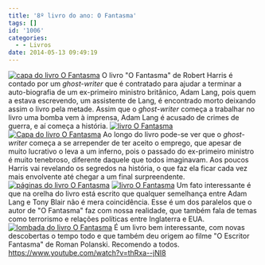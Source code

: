 ```yaml
---
title: '8º livro do ano: O Fantasma'
tags: []
id: '1006'
categories:
  - - Livros
date: 2014-05-13 09:49:19
---
```


[![capa do livro O Fantasma](http://162.243.62.160/wp-content/uploads/2014/05/dsc02809.jpg?w=650)](http://162.243.62.160/wp-content/uploads/2014/05/dsc02809.jpg) O livro "O Fantasma" de Robert Harris é contado por um _ghost-writer_ que é contratado para ajudar a terminar a auto-biografia de um ex-primeiro ministro britânico, Adam Lang, pois quem a estava escrevendo, um assistente de Lang, é encontrado morto deixando assim o livro pela metade. Assim que o _ghost-writer_ começa a trabalhar no livro uma bomba vem à imprensa, Adam Lang é acusado de crimes de guerra, e aí começa a história. [![livro O Fantasma](http://162.243.62.160/wp-content/uploads/2014/05/dsc02813.jpg?w=650)](http://162.243.62.160/wp-content/uploads/2014/05/dsc02813.jpg) [![Capa do livro O Fantasma](http://162.243.62.160/wp-content/uploads/2014/05/dsc02819.jpg?w=650)](http://162.243.62.160/wp-content/uploads/2014/05/dsc02819.jpg) Ao longo do livro pode-se ver que o _ghost-writer_ começa a se arrepender de ter aceito o emprego, que apesar de muito lucrativo o leva a um inferno, pois o passado do ex-primeiro ministro é muito tenebroso, diferente daquele que todos imaginavam. Aos poucos Harris vai revelando os segredos na história, o que faz ela ficar cada vez mais envolvente até chegar a um final surpreendente. [![páginas do livro O Fantasma](http://162.243.62.160/wp-content/uploads/2014/05/dsc02814.jpg?w=650)](http://162.243.62.160/wp-content/uploads/2014/05/dsc02814.jpg) [![livro O Fantasma](http://162.243.62.160/wp-content/uploads/2014/05/dsc02817.jpg?w=650)](http://162.243.62.160/wp-content/uploads/2014/05/dsc02817.jpg) Um fato interessante é que na orelha do livro está escrito que qualquer semelhança entre Adam Lang e Tony Blair não é mera coincidência. Esse é um dos paralelos que o autor de "O Fantasma" faz com nossa realidade, que também fala de temas como terrorismo e relações políticas entre Inglaterra e EUA. [![lombada do livro O Fantasma](http://162.243.62.160/wp-content/uploads/2014/05/dsc02821.jpg?w=650)](http://162.243.62.160/wp-content/uploads/2014/05/dsc02821.jpg) É um livro bem interessante, com novas descobertas o tempo todo e que também deu origem ao filme "O Escritor Fantasma" de Roman Polanski. Recomendo a todos. https://www.youtube.com/watch?v=thRxa--jNI8
